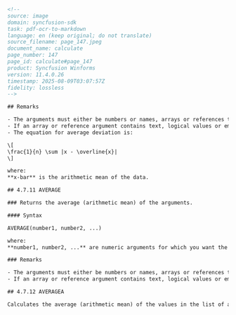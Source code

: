 ```html
<!-- 
source: image
domain: syncfusion-sdk
task: pdf-ocr-to-markdown
language: en (keep original; do not translate)
source_filename: page_147.jpeg
document_name: calculate
page_number: 147
page_id: calculate#page_147
product: Syncfusion Winforms
version: 11.4.0.26
timestamp: 2025-08-09T03:07:57Z
fidelity: lossless
-->

## Remarks

- The arguments must either be numbers or names, arrays or references that contain numbers.
- If an array or reference argument contains text, logical values or empty cells, those values are ignored; however, cells with the a zero value are included.
- The equation for average deviation is:

\[
\frac{1}{n} \sum |x - \overline{x}|
\]

where:  
**x-bar** is the arithmetic mean of the data.

## 4.7.11 AVERAGE

### Returns the average (arithmetic mean) of the arguments.

#### Syntax

AVERAGE(number1, number2, ...)

where:  
**number1, number2, ...** are numeric arguments for which you want the average.

### Remarks

- The arguments must either be numbers or names, arrays or references that contain numbers.
- If an array or reference argument contains text, logical values or empty cells, those values are ignored; however, cells with a zero value are included.

## 4.7.12 AVERAGEA

Calculates the average (arithmetic mean) of the values in the list of arguments. In addition to numbers and text logical values such as True and False are also included in the calculation.

```
<!-- tags: [calculate, average, averagea, arithmetic mean, average deviation, arrays, references, Syncfusion Winforms, version:11.4.0.26] keywords: [average, averagea, arithmetic, mean, average deviation, calculate, text, logical values, numbers, arrays, references] -->
```